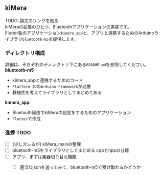 ## kiMera
TODO: 論文のリンクを貼る  
kiMeraの拡張のひとつ、Bluetoothアプリケーションの実装です。  
Flutter製のアプリケーション`kimera_app`と、アプリと連携するためのArduinoライブラリ`bluetooth-m5`を提供します。  

### ディレクトリ構成
詳細は、それぞれのディレクトリ下にある`README.md`を参照してください。  
**bluetooth-m5**  
- kimera_appと連携するためのコード
- `Platform IO`の`Arduino Framework`が必要
- 移植性を考えてライブラリとしてまとめてある

**kimera_app**  
- Bluetooth経由でkiMeraの設定をするためのアプリケーション
- `Flutter`で作成

### 進捗 TODO
- [ ] (少しズレるが) kiMera_mainの整理
- [ ] bluetooth-m5をライブラリとしてまとめる cppとhppの分離
- [ ] アプリ、まずは楽器切り替え機能
  - [ ] 適当なjsonを送ってみて、bluetooth-m5で受け取れるかどうか





